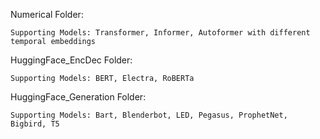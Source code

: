 
Numerical Folder:

	Supporting Models: Transformer, Informer, Autoformer with different temporal embeddings

HuggingFace_EncDec Folder:

	Supporting Models: BERT, Electra, RoBERTa

HuggingFace_Generation Folder:

	Supporting Models: Bart, Blenderbot, LED, Pegasus, ProphetNet, Bigbird, T5
